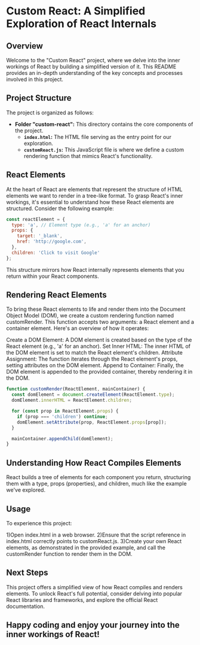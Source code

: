 # Custom React: A Simplified Exploration of React Internals

## Overview

Welcome to the "Custom React" project, where we delve into the inner workings of React by building a simplified version of it. This README provides an in-depth understanding of the key concepts and processes involved in this project.

## Project Structure

The project is organized as follows:

- **Folder "custom-react":** This directory contains the core components of the project.
  - **`index.html`:** The HTML file serving as the entry point for our exploration.
  - **`customReact.js`:** This JavaScript file is where we define a custom rendering function that mimics React's functionality.

## React Elements

At the heart of React are elements that represent the structure of HTML elements we want to render in a tree-like format. To grasp React's inner workings, it's essential to understand how these React elements are structured. Consider the following example:

```javascript
const reactElement = {
  type: 'a', // Element type (e.g., 'a' for an anchor)
  props: {
    target: '_blank',
    href: 'http://google.com',
  },
  children: 'Click to visit Google'
};

```
This structure mirrors how React internally represents elements that you return within your React components.

## Rendering React Elements
To bring these React elements to life and render them into the Document Object Model (DOM), we create a custom rendering function named customRender. This function accepts two arguments: a React element and a container element. Here's an overview of how it operates:

Create a DOM Element: A DOM element is created based on the type of the React element (e.g., 'a' for an anchor).
Set Inner HTML: The inner HTML of the DOM element is set to match the React element's children.
Attribute Assignment: The function iterates through the React element's props, setting attributes on the DOM element.
Append to Container: Finally, the DOM element is appended to the provided container, thereby rendering it in the DOM.

```javascript
function customRender(ReactElement, mainContainer) {
  const domElement = document.createElement(ReactElement.type);
  domElement.innerHTML = ReactElement.children;

  for (const prop in ReactElement.props) {
    if (prop === 'children') continue;
    domElement.setAttribute(prop, ReactElement.props[prop]);
  }

  mainContainer.appendChild(domElement);
}
```
## Understanding How React Compiles Elements
React builds a tree of elements for each component you return, structuring them with a type, props (properties), and children, much like the example we've explored.

## Usage
To experience this project:

1)Open index.html in a web browser.
2)Ensure that the script reference in index.html correctly points to customReact.js.
3)Create your own React elements, as demonstrated in the provided example, and call the customRender function to render them in the DOM.

## Next Steps
This project offers a simplified view of how React compiles and renders elements. To unlock React's full potential, consider delving into popular React libraries and frameworks, and explore the official React documentation.

## Happy coding and enjoy your journey into the inner workings of React!







